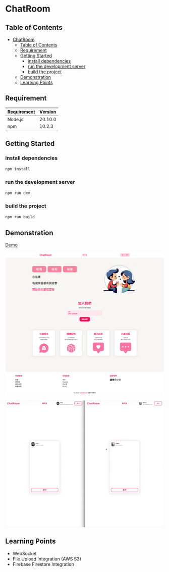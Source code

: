 # ChatRoom

## Table of Contents

-   [ChatRoom](#chatroom)
    -   [Table of Contents](#table-of-contents)
    -   [Requirement](#requirement)
    -   [Getting Started](#getting-started)
        -   [install dependencies](#install-dependencies)
        -   [run the development server](#run-the-development-server)
        -   [build the project](#build-the-project)
    -   [Demonstration](#demonstration)
    -   [Learning Points](#learning-points)

## Requirement

| Requirement | Version |
| ----------- | ------- |
| Node.js     | 20.10.0 |
| npm         | 10.2.3  |

## Getting Started

### install dependencies

```bash
npm install
```

### run the development server

```bash
npm run dev
```

### build the project

```bash
npm run build
```

## Demonstration

[Demo](https://chatroom-frontend-eight.vercel.app/)

![Home](./public/README/home.png)

![ChatDemo](./public/README/chat.gif)

## Learning Points

-   WebSocket
-   File Upload Integration (AWS S3)
-   Firebase Firestore Integration
